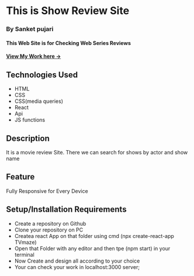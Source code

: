 # This is Show Review Site

### By Sanket pujari

#### This Web Site is for Checking Web Series Reviews
#### [View My Work here ->](https://sachin-show-reviews.vercel.app/)

## Technologies Used

* HTML
* CSS
* CSS(media queries)
* React
* Api
* JS functions

## Description
It is a movie review Site. There we can search for shows by actor and show name

## Feature
Fully Responsive for Every Device

## Setup/Installation Requirements

* Create a repository on Github 
* Clone your repository on PC
* Createa react App on that folder using cmd (npx create-react-app TVmaze)
* Open that Folder with any editor and then tpe (npm start) in your terminal
* Now Create and design all according to your choice
* Your can check your work in localhost:3000 server;